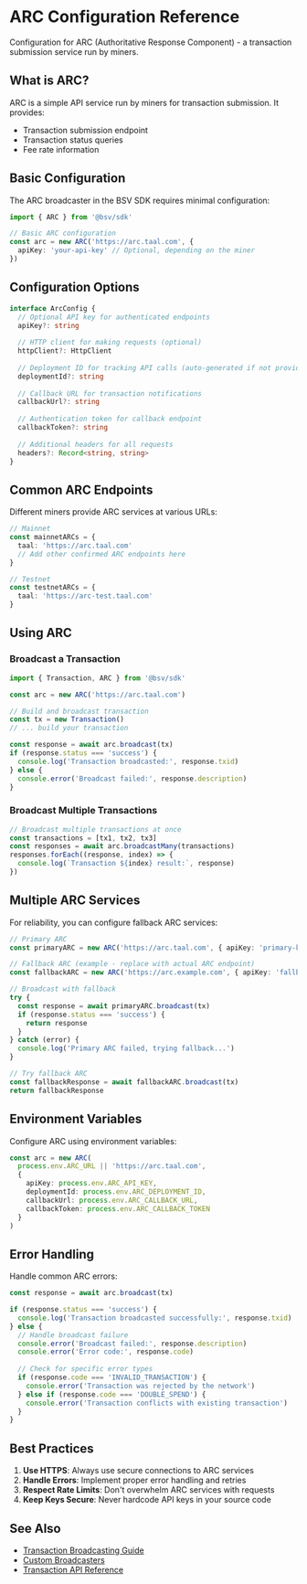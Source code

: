 # ARC Configuration Reference

Configuration for ARC (Authoritative Response Component) - a transaction submission service run by miners.

## What is ARC?

ARC is a simple API service run by miners for transaction submission. It provides:

- Transaction submission endpoint
- Transaction status queries
- Fee rate information

## Basic Configuration

The ARC broadcaster in the BSV SDK requires minimal configuration:

```typescript
import { ARC } from '@bsv/sdk'

// Basic ARC configuration
const arc = new ARC('https://arc.taal.com', { 
  apiKey: 'your-api-key' // Optional, depending on the miner
})
```

## Configuration Options

```typescript
interface ArcConfig {
  // Optional API key for authenticated endpoints
  apiKey?: string
  
  // HTTP client for making requests (optional)
  httpClient?: HttpClient
  
  // Deployment ID for tracking API calls (auto-generated if not provided)
  deploymentId?: string
  
  // Callback URL for transaction notifications
  callbackUrl?: string
  
  // Authentication token for callback endpoint
  callbackToken?: string
  
  // Additional headers for all requests
  headers?: Record<string, string>
}
```

## Common ARC Endpoints

Different miners provide ARC services at various URLs:

```typescript
// Mainnet
const mainnetARCs = {
  taal: 'https://arc.taal.com'
  // Add other confirmed ARC endpoints here
}

// Testnet
const testnetARCs = {
  taal: 'https://arc-test.taal.com'
}
```

## Using ARC

### Broadcast a Transaction

```typescript
import { Transaction, ARC } from '@bsv/sdk'

const arc = new ARC('https://arc.taal.com')

// Build and broadcast transaction
const tx = new Transaction()
// ... build your transaction

const response = await arc.broadcast(tx)
if (response.status === 'success') {
  console.log('Transaction broadcasted:', response.txid)
} else {
  console.error('Broadcast failed:', response.description)
}
```

### Broadcast Multiple Transactions

```typescript
// Broadcast multiple transactions at once
const transactions = [tx1, tx2, tx3]
const responses = await arc.broadcastMany(transactions)
responses.forEach((response, index) => {
  console.log(`Transaction ${index} result:`, response)
})
```

## Multiple ARC Services

For reliability, you can configure fallback ARC services:

```typescript
// Primary ARC
const primaryARC = new ARC('https://arc.taal.com', { apiKey: 'primary-key' })

// Fallback ARC (example - replace with actual ARC endpoint)
const fallbackARC = new ARC('https://arc.example.com', { apiKey: 'fallback-key' })

// Broadcast with fallback
try {
  const response = await primaryARC.broadcast(tx)
  if (response.status === 'success') {
    return response
  }
} catch (error) {
  console.log('Primary ARC failed, trying fallback...')
}

// Try fallback ARC
const fallbackResponse = await fallbackARC.broadcast(tx)
return fallbackResponse
```

## Environment Variables

Configure ARC using environment variables:

```typescript
const arc = new ARC(
  process.env.ARC_URL || 'https://arc.taal.com',
  { 
    apiKey: process.env.ARC_API_KEY,
    deploymentId: process.env.ARC_DEPLOYMENT_ID,
    callbackUrl: process.env.ARC_CALLBACK_URL,
    callbackToken: process.env.ARC_CALLBACK_TOKEN
  }
)
```

## Error Handling

Handle common ARC errors:

```typescript
const response = await arc.broadcast(tx)

if (response.status === 'success') {
  console.log('Transaction broadcasted successfully:', response.txid)
} else {
  // Handle broadcast failure
  console.error('Broadcast failed:', response.description)
  console.error('Error code:', response.code)
  
  // Check for specific error types
  if (response.code === 'INVALID_TRANSACTION') {
    console.error('Transaction was rejected by the network')
  } else if (response.code === 'DOUBLE_SPEND') {
    console.error('Transaction conflicts with existing transaction')
  }
}
```

## Best Practices

1. **Use HTTPS**: Always use secure connections to ARC services
2. **Handle Errors**: Implement proper error handling and retries
3. **Respect Rate Limits**: Don't overwhelm ARC services with requests
4. **Keep Keys Secure**: Never hardcode API keys in your source code

## See Also

- [Transaction Broadcasting Guide](../guides/transaction-broadcasting.md)
- [Custom Broadcasters](../guides/custom-broadcasters.md)
- [Transaction API Reference](./transaction-api.md)
